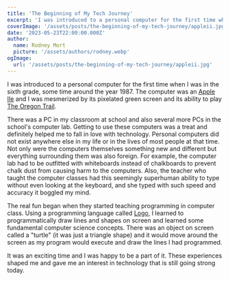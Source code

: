 ```yaml
---
title: 'The Beginning of My Tech Journey'
excerpt: 'I was introduced to a personal computer for the first time when I was in the sixth grade...'
coverImage: '/assets/posts/the-beginning-of-my-tech-journey/appleii.jpg'
date: '2023-05-23T22:00:00.000Z'
author:
  name: Rodney Mort
  picture: '/assets/authors/rodney.webp'
ogImage:
  url: '/assets/posts/the-beginning-of-my-tech-journey/appleii.jpg'
---
```


I was introduced to a personal computer for the first time when I was in the sixth grade, some time around the year 1987. The computer was an [Apple IIe](https://en.wikipedia.org/wiki/Apple_IIe) and I was mesmerized by its pixelated green screen and its ability to play [The Oregon Trail](https://en.wikipedia.org/wiki/The_Oregon_Trail_(1985_video_game)).

There was a PC in my classroom at school and also several more PCs in the school's computer lab. Getting to use these computers was a treat and definitely helped me to fall in love with technology. Personal computers did not exist anywhere else in my life or in the lives of most people at that time. Not only were the computers themselves something new and different but everything surrounding them was also foreign. For example, the computer lab had to be outfitted with whiteboards instead of chalkboards to prevent chalk dust from causing harm to the computers. Also, the teacher who taught the computer classes had this seemingly superhuman ability to type without even looking at the keyboard, and she typed with such speed and accuracy it boggled my mind.

The real fun began when they started teaching programming in computer class. Using a programming language called [Logo](https://en.wikipedia.org/wiki/Logo_(programming_language)), I learned to programmatically draw lines and shapes on screen and learned some fundamental computer science concepts. There was an object on screen called a "turtle" (it was just a triangle shape) and it would move around the screen as my program would execute and draw the lines I had programmed.

It was an exciting time and I was happy to be a part of it. These experiences shaped me and gave me an interest in technology that is still going strong today.